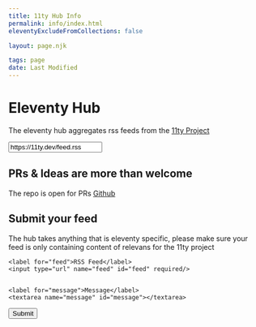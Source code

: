 ```yaml
---
title: 11ty Hub Info
permalink: info/index.html
eleventyExcludeFromCollections: false

layout: page.njk

tags: page
date: Last Modified
---
```



# Eleventy Hub

The eleventy hub aggregates rss feeds from the [11ty Project](https://11ty.dev)


<input value="https://11ty.dev/feed.rss" class="superawesome">


## PRs & Ideas are more than welcome
 The repo is open for PRs [Github](https://github.com/mortendk/11tyhub.dev)

## Submit your feed
The hub takes anything that is eleventy specific, please make sure
your feed is only containing content of relevans for the 11ty project



<form name="contact" method="POST" data-netlify="true">
	<input type="hidden" name="form-name" value="feed">

	<label for="feed">RSS Feed</label>
	<input type="url" name="feed" id="feed" required/>


	<label for="message">Message</label>
	<textarea name="message" id="message"></textarea>


<button aria-label="Submit">
	Submit
</button>

<div hidden>
	<label for="supersecret">secret</label>
	<input name="bot-field" id="supersecret" />
</div>

</form>
